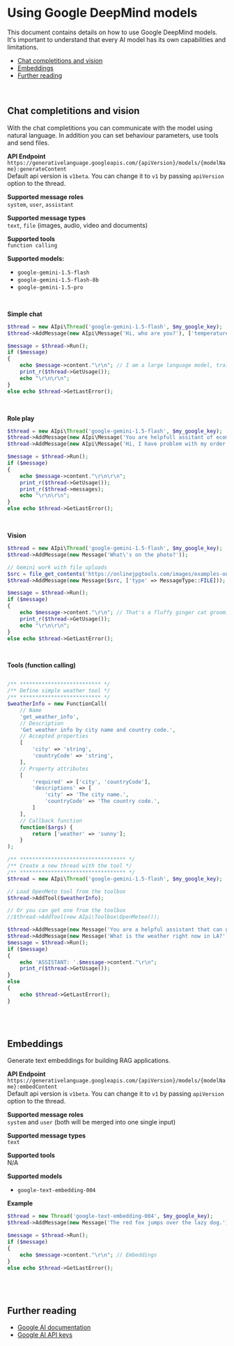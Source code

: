 # Using Google DeepMind models
This document contains details on how to use Google DeepMind models. It's important to understand that every AI model has its own capabilities and limitations.

- [Chat completitions and vision](#chat-completitions-and-vision)
- [Embeddings](#embeddings)
- [Further reading](#further-reading)
<br>

## Chat completitions and vision
With the chat completitions you can communicate with the model using natural language. In addition you can set behaviour parameters, use tools and send files.

**API Endpoint** <br>
``https://generativelanguage.googleapis.com/{apiVersion}/models/{modelName}:generateContent``<br>
Default api version is ``v1beta``. You can change it to ``v1`` by passing ``apiVersion`` option to the thread.

**Supported message roles** <br>
``system``, ``user``, ``assistant``

**Supported message types** <br>
``text``, ``file`` (images, audio, video and documents)

**Supported tools** <br>
``function calling``

**Supported models:**
- ``google-gemini-1.5-flash``
- ``google-gemini-1.5-flash-8b``
- ``google-gemini-1.5-pro``
<br>

**Simple chat**
```php
$thread = new AIpi\Thread('google-gemini-1.5-flash', $my_google_key);
$thread->AddMessage(new AIpi\Message('Hi, who are you?'), ['temperature' => 0.5]);

$message = $thread->Run();
if ($message) 
{
    echo $message->content."\r\n"; // I am a large language model, trained by Google.
    print_r($thread->GetUsage());
    echo "\r\n\r\n";
}
else echo $thread->GetLastError();
```
<br>

**Role play**
```php
$thread = new AIpi\Thread('google-gemini-1.5-flash', $my_google_key);
$thread->AddMessage(new AIpi\Message('You are helpfull assitant of ecommerce shop?', MessageRole::SYSTEM));
$thread->AddMessage(new AIpi\Message('Hi, I have problem with my order.', MessageRole::USER));

$message = $thread->Run();
if ($message) 
{
    echo $message->content."\r\n\r\n";
    print_r($thread->GetUsage());
    print_r($thread->messages);
    echo "\r\n\r\n";
}
else echo $thread->GetLastError();
```
<br>

**Vision**
```php
$thread = new AIpi\Thread('google-gemini-1.5-flash', $my_google_key);
$thread->AddMessage(new Message('What\'s on the photo?'));

// Gemini work with file uploads
$src = file_get_contents('https://onlinejpgtools.com/images/examples-onlinejpgtools/orange-tabby-cat.jpg');
$thread->AddMessage(new Message($src, ['type' => MessageType::FILE]));

$message = $thread->Run();
if ($message) 
{
    echo $message->content."\r\n"; // That's a fluffy ginger cat grooming itself...
    print_r($thread->GetUsage());
    echo "\r\n\r\n";
}
else echo $thread->GetLastError();
```
<br>

**Tools (function calling)**
```php

/** ************************** */
/** Define simple weather tool */
/** ************************** */
$weatherInfo = new FunctionCall(
    // Name
    'get_weather_info',
    // Description
    'Get weather info by city name and country code.',
    // Accepted properties
    [   
        'city' => 'string',
        'countryCode' => 'string',
    ],
    // Property attributes
    [
        'required' => ['city', 'countryCode'],
        'descriptions' => [
            'city' => 'The city name.',
            'countryCode' => 'The country code.',
        ]
    ],
    // Callback function
    function($args) {
        return ['weather' => 'sunny'];
    }
);

/** ********************************** */
/** Create a new thread with the tool */
/** ********************************** */
$thread = new AIpi\Thread('google-gemini-1.5-flash', $my_google_key);

// Load OpenMeto tool from the toolbox
$thread->AddTool($weatherInfo);

// Or you can get one from the toolbox
//$thread->AddTool(new AIpi\Toolbox\OpenMeteo());

$thread->AddMessage(new Message('You are a helpful assistant that can get weather info.', MessageRole::SYSTEM));
$thread->AddMessage(new Message('What is the weather right now in LA?', MessageRole::USER));
$message = $thread->Run();
if ($message)
{
    echo 'ASSISTANT: '.$message->content."\r\n";
    print_r($thread->GetUsage());
}
else 
{
    echo $thread->GetLastError();
}
```
<br><br>

## Embeddings
Generate text embeddings for building RAG applications.

**API Endpoint** <br>
``https://generativelanguage.googleapis.com/{apiVersion}/models/{modelName}:embedContent``<br>
Default api version is ``v1beta``. You can change it to ``v1`` by passing ``apiVersion`` option to the thread.
 
**Supported message roles** <br>
``system`` and ``user`` (both will be merged into one single input)

**Supported message types** <br>
``text``

**Supported tools** <br>
N/A

**Supported models**
- ``google-text-embedding-004``

**Example**
```php
$thread = new Thread('google-text-embedding-004', $my_google_key);
$thread->AddMessage(new Message('The red fox jumps over the lazy dog.'));

$message = $thread->Run();
if ($message) 
{
    echo $message->content."\r\n"; // Embeddings
}
else echo $thread->GetLastError();
```
<br><br>

## Further reading
- [Google AI documentation](https://ai.google.dev/docs)
- [Google AI API keys](https://makersuite.google.com/app/apikeys)

